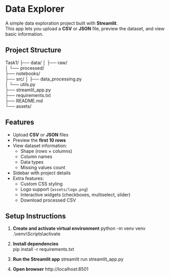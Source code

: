 # Data Explorer  

A simple data exploration project built with **Streamlit**.  
This app lets you upload a **CSV** or **JSON** file, preview the dataset, and view basic information.  

## Project Structure  
Task1/
├── data/
│   ├── raw/                
│   └── processed/          
├── notebooks/             
├── src/
│   ├── data_processing.py  
│   └── utils.py            
├── streamlit_app.py        
├── requirements.txt        
├── README.md              
└── assets/                 
          

## Features  
- Upload **CSV** or **JSON** files  
- Preview the **first 10 rows**   
- View dataset information:  
  - Shape (rows × columns)  
  - Column names  
  - Data types  
  - Missing values count  
- Sidebar with project details  
- Extra features:  
  - Custom CSS styling  
  - Logo support (`assets/logo.png`)  
  - Interactive widgets (checkboxes, multiselect, slider)  
  - Download processed CSV  


## Setup Instructions  

1. **Create and activate virtual environment** 
     python -m venv venv
     .\venv\Scripts\activate

2. **Install dependencies**  
     pip install -r requirements.txt
   
3. **Run the Streamlit app**
    streamlit run streamlit_app.py
   
4. **Open browser**
    http://localhost:8501


